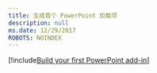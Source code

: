 ```yaml
---
title: 生成首个 PowerPoint 加载项
description: null
ms.date: 12/29/2017
ROBOTS: NOINDEX
---
```


[!include[Build your first PowerPoint add-in](../includes/file-get-started-powerpoint.md)]